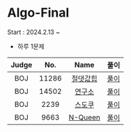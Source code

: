 # Algo-Final
Start : 2024.2.13 ~ 
- 하루 1문제

  
|   Judge   | No. | Name | 풀이 |
| :-----: | :------: | :------: | :------: | 
|   BOJ  | 11286 | [절댓값힙](https://www.acmicpc.net/problem/11286) | [풀이](https://github.com/smarfy99/Algorithm_Practice/blob/main/Algo/BOJ/BOJ_11286_%E1%84%8C%E1%85%A5%E1%86%AF%E1%84%83%E1%85%A2%E1%86%BA%E1%84%80%E1%85%A1%E1%86%B9%E1%84%92%E1%85%B5%E1%86%B8.java) |
|   BOJ  | 14502 | [연구소](https://www.acmicpc.net/problem/14502) | [풀이](https://github.com/smarfy99/Algorithm_Practice/blob/main/Algo/BOJ/BOJ_14502_%EC%97%B0%EA%B5%AC%EC%86%8C.java) |
|   BOJ  | 2239 | [스도쿠](https://www.acmicpc.net/problem/2239) | [풀이](https://github.com/smarfy99/Algorithm_Practice/blob/main/Algo/BOJ/BOJ_2239_%EC%8A%A4%EB%8F%84%EC%BF%A0.java) |
|   BOJ  | 9663 | [N-Queen](https://www.acmicpc.net/problem/9663) | [풀이](https://github.com/smarfy99/Algorithm_Practice/blob/main/Algo/BOJ/BOJ_9663_NQueen.java) |
